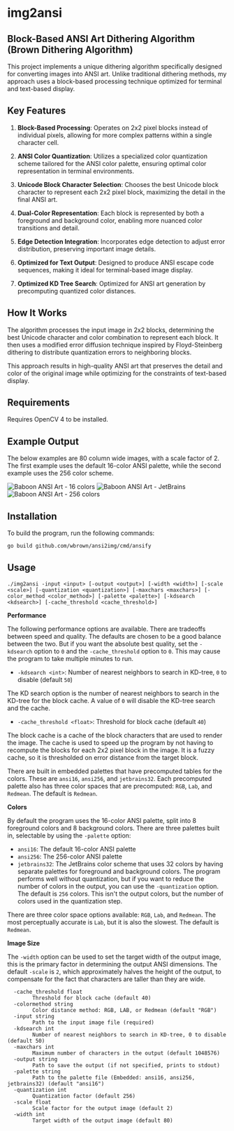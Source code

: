 img2ansi
========

## Block-Based ANSI Art Dithering Algorithm (Brown Dithering Algorithm)

This project implements a unique dithering algorithm specifically designed
for converting images into ANSI art. Unlike traditional dithering methods,
my approach uses a block-based processing technique optimized for terminal
and text-based display.

## Key Features

1. **Block-Based Processing**: Operates on 2x2 pixel blocks instead of
   individual pixels, allowing for more complex patterns within a single
   character cell.

2. **ANSI Color Quantization**: Utilizes a specialized color quantization
   scheme tailored for the ANSI color palette, ensuring optimal color
   representation in terminal environments.

3. **Unicode Block Character Selection**: Chooses the best Unicode block
   character to represent each 2x2 pixel block, maximizing the detail in the
   final ANSI art.

4. **Dual-Color Representation**: Each block is represented by both a
   foreground and background color, enabling more nuanced color transitions
   and detail.

5. **Edge Detection Integration**: Incorporates edge detection to adjust
   error distribution, preserving important image details.

6. **Optimized for Text Output**: Designed to produce ANSI escape code
   sequences, making it ideal for terminal-based image display.

7. **Optimized KD Tree Search**: Optimized for ANSI art generation by
   precomputing quantized color distances.

## How It Works

The algorithm processes the input image in 2x2 blocks, determining the best
Unicode character and color combination to represent each block. It then
uses a modified error diffusion technique inspired by Floyd-Steinberg
dithering to distribute quantization errors to neighboring blocks.

This approach results in high-quality ANSI art that preserves the detail
and color of the original image while optimizing for the constraints of
text-based display.

## Requirements
Requires OpenCV 4 to be installed.

## Example Output

The below examples are 80 column wide images, with a scale factor of 2. The
first example uses the default 16-color ANSI palette, while the second example
uses the 256 color scheme.

![Baboon ANSI Art - 16 colors](examples/baboon_16.png)
![Baboon ANSI Art - JetBrains](examples/baboon_jb.png)
![Baboon ANSI Art - 256 colors](examples/baboon_256.png)

## Installation
To build the program, run the following commands:

```sh
go build github.com/wbrown/ansi2img/cmd/ansify
```

## Usage
`./img2ansi -input <input> [-output <output>] [-width <width>]
[-scale <scale>] [-quantization <quantization>] [-maxchars <maxchars>]
[-color_method <color_method>] [-palette <palette>] [-kdsearch <kdsearch>]
[-cache_threshold <cache_threshold>]`

**Performance**

The following performance options are available. There are tradeoffs between
speed and quality. The defaults are chosen to be a good balance between the
two. But if you want the absolute best quality, set the `-kdsearch` option to
`0` and the `-cache_threshold` option to `0`. This may cause the program to
take multiple minutes to run.

* `-kdsearch <int>`: Number of nearest neighbors to search in KD-tree, `0` to
  disable (default `50`)

The KD search option is the number of nearest neighbors to search in the
KD-tree for the block cache. A value of `0` will disable the KD-tree search
and the cache.

* `-cache_threshold <float>`: Threshold for block cache (default `40`)

The block cache is a cache of the block characters that are used to render the
image. The cache is used to speed up the program by not having to recompute
the blocks for each 2x2 pixel block in the image. It is a fuzzy cache, so it
is thresholded on error distance from the target block.

There are built in embedded palettes that have precomputed tables for the
colors. These are `ansi16`, `ansi256`, and `jetbrains32`. Each precomputed
palette also has three color spaces that are precomputed: `RGB`, `Lab`, and
`Redmean`. The default is `Redmean`.

**Colors**

By default the program uses the 16-color ANSI palette, split into 8 foreground
colors and 8 background colors. There are three palettes built in, selectable
by using the `-palette` option:
* `ansi16`: The default 16-color ANSI palette
* `ansi256`: The 256-color ANSI palette
* `jetbrains32`: The JetBrains color scheme that uses 32 colors by having
    separate palettes for foreground and background colors.
The program performs well without quantization, but if you want to reduce the
number of colors in the output, you can use the `-quantization` option. The
default is `256` colors. This isn't the output colors, but the number of
colors used in the quantization step.

There are three color space options available: `RGB`, `Lab`, and `Redmean`. 
The most perceptually accurate is `Lab`, but it is also the slowest. The
default is `Redmean`.

**Image Size**

The `-width` option can be used to set the target width of the output image,
this is the primary factor in determining the output ANSI dimensions. The
default `-scale` is `2`, which approximately halves the height of the output,
to compensate for the fact that characters are taller than they are wide.

```
  -cache_threshold float
    	Threshold for block cache (default 40)
  -colormethod string
    	Color distance method: RGB, LAB, or Redmean (default "RGB")
  -input string
    	Path to the input image file (required)
  -kdsearch int
    	Number of nearest neighbors to search in KD-tree, 0 to disable (default 50)
  -maxchars int
    	Maximum number of characters in the output (default 1048576)
  -output string
    	Path to save the output (if not specified, prints to stdout)
  -palette string
    	Path to the palette file (Embedded: ansi16, ansi256, jetbrains32) (default "ansi16")
  -quantization int
    	Quantization factor (default 256)
  -scale float
    	Scale factor for the output image (default 2)
  -width int
    	Target width of the output image (default 80)
```
